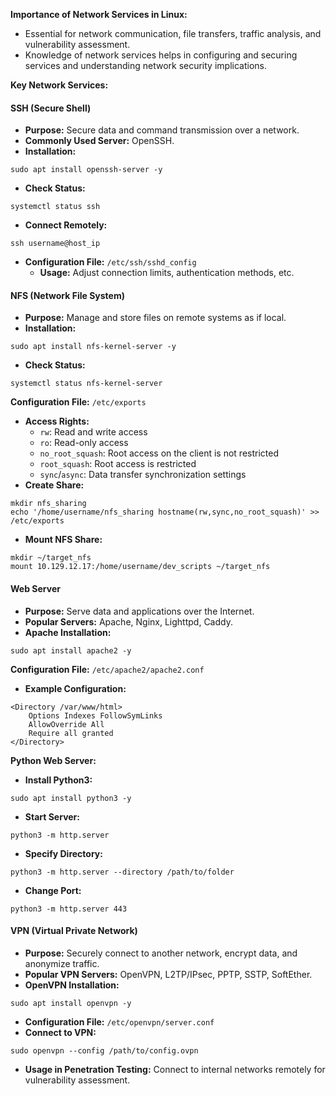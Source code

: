 **Importance of Network Services in Linux:**
- Essential for network communication, file transfers, traffic analysis, and vulnerability assessment.
- Knowledge of network services helps in configuring and securing services and understanding network security implications.

**Key Network Services:**
#### SSH (Secure Shell)
- **Purpose:** Secure data and command transmission over a network.
- **Commonly Used Server:** OpenSSH.
- **Installation:**
```
sudo apt install openssh-server -y
```
- **Check Status:**
```
systemctl status ssh
```
- **Connect Remotely:**
```
ssh username@host_ip
```
- **Configuration File:** `/etc/ssh/sshd_config`
	- **Usage:** Adjust connection limits, authentication methods, etc.

#### NFS (Network File System)
- **Purpose:** Manage and store files on remote systems as if local.
- **Installation:**
```
sudo apt install nfs-kernel-server -y
```
- **Check Status:**
```
systemctl status nfs-kernel-server
```
**Configuration File:** `/etc/exports`
- **Access Rights:**
    - `rw`: Read and write access
    - `ro`: Read-only access
    - `no_root_squash`: Root access on the client is not restricted
    - `root_squash`: Root access is restricted
    - `sync`/`async`: Data transfer synchronization settings
- **Create Share:**
```
mkdir nfs_sharing
echo '/home/username/nfs_sharing hostname(rw,sync,no_root_squash)' >> /etc/exports
```
- **Mount NFS Share:**
```
mkdir ~/target_nfs
mount 10.129.12.17:/home/username/dev_scripts ~/target_nfs
```

#### Web Server
- **Purpose:** Serve data and applications over the Internet.
- **Popular Servers:** Apache, Nginx, Lighttpd, Caddy.
- **Apache Installation:**
```
sudo apt install apache2 -y
```
**Configuration File:** `/etc/apache2/apache2.conf`
- **Example Configuration:**
```
<Directory /var/www/html>
    Options Indexes FollowSymLinks
    AllowOverride All
    Require all granted
</Directory>
```


**Python Web Server:**
- **Install Python3:**
```
sudo apt install python3 -y
```
- **Start Server:**
```
python3 -m http.server
```
- **Specify Directory:**
```
python3 -m http.server --directory /path/to/folder
```
- **Change Port:**
```
python3 -m http.server 443
```


#### VPN (Virtual Private Network)
- **Purpose:** Securely connect to another network, encrypt data, and anonymize traffic.
- **Popular VPN Servers:** OpenVPN, L2TP/IPsec, PPTP, SSTP, SoftEther.
- **OpenVPN Installation:**
```
sudo apt install openvpn -y
```
- **Configuration File:** `/etc/openvpn/server.conf`
- **Connect to VPN:**
```
sudo openvpn --config /path/to/config.ovpn
```
- **Usage in Penetration Testing:** Connect to internal networks remotely for vulnerability assessment.